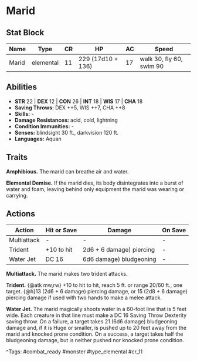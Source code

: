 # Marid

## Stat Block

| Name | Type | CR | HP | AC | Speed |
|------|------|----|----|----|-------|
| Marid | elemental | 11 | 229 (17d10 + 136) | 17 | walk 30, fly 60, swim 90 |

## Abilities

- **STR** 22 | **DEX** 12 | **CON** 26 | **INT** 18 | **WIS** 17 | **CHA** 18
- **Saving Throws:** DEX ++5, WIS ++7, CHA ++8  
- **Skills:** -  
- **Damage Resistances:** acid, cold, lightning  
- **Condition Immunities:** -  
- **Senses:** blindsight 30 ft., darkvision 120 ft.  
- **Languages:** Aquan

## Traits

**Amphibious.** The marid can breathe air and water.

**Elemental Demise.** If the marid dies, its body disintegrates into a burst of water and foam, leaving behind only equipment the marid was wearing or carrying.


## Actions

| Action | Hit or Save | Damage | On Save |
|--------|--------------|--------|----------|
| Multiattack | - | - | - |
| Trident | +10 to hit | 2d6 + 6 damage) piercing | - |
| Water Jet | DC 16 | 6d6 damage) bludgeoning | - |

**Multiattack.** The marid makes two trident attacks.

**Trident.** {@atk mw,rw} +10 to hit to hit, reach 5 ft. or range 20/60 ft., one target. {@h}13 (2d6 + 6 damage) piercing damage, or 15 (2d8 + 6 damage) piercing damage if used with two hands to make a melee attack.

**Water Jet.** The marid magically shoots water in a 60-foot line that is 5 feet wide. Each creature in that line must make a DC 16 Saving Throw Dexterity saving throw. On a failure, a target takes 21 (6d6 damage) bludgeoning damage and, if it is Huge or smaller, is pushed up to 20 feet away from the marid and knocked prone condition. On a success, a target takes half the bludgeoning damage, but is neither pushed nor knocked prone condition.


^Tags: #combat_ready #monster #type_elemental #cr_11